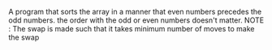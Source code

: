 A program that sorts the array in a manner that even numbers precedes the odd numbers. the order with the odd or even numbers doesn't matter. NOTE : The swap is made such that it takes minimum number of moves to make the swap
